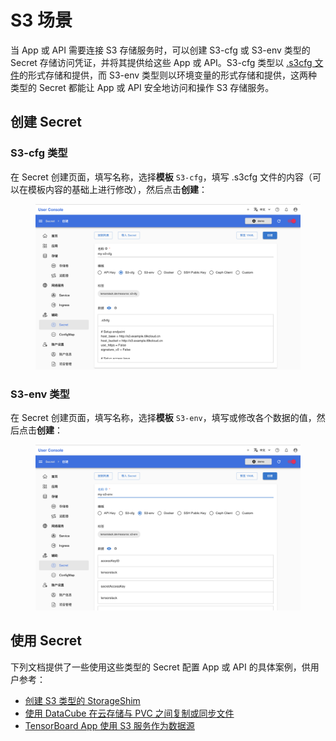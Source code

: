 # S3 场景

当 App 或 API 需要连接 S3 存储服务时，可以创建 S3-cfg 或 S3-env 类型的 Secret 存储访问凭证，并将其提供给这些 App 或 API。S3-cfg 类型以 <a target="_blank" rel="noopener noreferrer" href="https://s3tools.org/kb/item14.htm">.s3cfg 文件</a>的形式存储和提供，而 S3-env 类型则以环境变量的形式存储和提供，这两种类型的 Secret 都能让 App 或 API 安全地访问和操作 S3 存储服务。

## 创建 Secret

### S3-cfg 类型

在 Secret 创建页面，填写名称，选择**模板** `S3-cfg`，填写 .s3cfg 文件的内容（可以在模板内容的基础上进行修改），然后点击**创建**：

<figure class="screenshot">
  <img alt="s3-cfg" src="../../assets/guide/manage-storage-network-and-auxiliary/secret/s3-cfg.png" />
</figure>

### S3-env 类型

在 Secret 创建页面，填写名称，选择**模板** `S3-env`，填写或修改各个数据的值，然后点击**创建**：

<figure class="screenshot">
  <img alt="s3-env" src="../../assets/guide/manage-storage-network-and-auxiliary/secret/s3-env.png" />
</figure>

## 使用 Secret

下列文档提供了一些使用这些类型的 Secret 配置 App 或 API 的具体案例，供用户参考：

* [创建 S3 类型的 StorageShim](./storageshim.md#s3-类型)
* [使用 DataCube 在云存储与 PVC 之间复制或同步文件](../theme/upload-and-download-file.md#datacube)
* [TensorBoard App 使用 S3 服务作为数据源](../../app/tensorboard.md#数据源)
